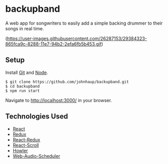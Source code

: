 # backupband
A web app for songwriters to easily add a simple backing drummer to their songs in real time.

(https://user-images.githubusercontent.com/26287153/29384323-865fca9c-8288-11e7-94b2-2efa6fb5b453.gif)

## Setup
Install [Git](https://git-scm.com/) and [Node](https://nodejs.org/en/).

    $ git clone https://github.com/johnhaup/backupband.git
    $ cd backupband
    $ npm run start

Navigate to [http://localhost:3000/](http://localhost:3000/) in your browser.

## Technologies Used
 * [React](https://facebook.github.io/react/)
 * [Redux](http://redux.js.org/)
 * [React-Redux](https://github.com/reactjs/react-redux)
 * [React-Scroll](https://github.com/fisshy/react-scroll)
 * [Howler](https://howlerjs.com/)
 * [Web-Audio-Scheduler](https://github.com/mohayonao/web-audio-scheduler)
